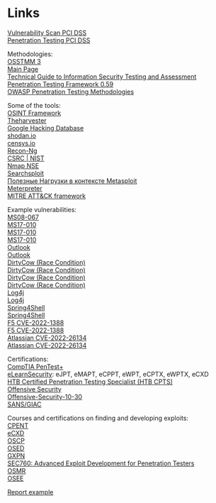 # Links

[Vulnerability Scan PCI DSS](https://www.pcisecuritystandards.org/documents/ASV_Program_Guide_v3.0.pdf)  
[Penetration Testing PCI DSS](https://www.pcisecuritystandards.org/pdfs/infosupp_11_3_penetration_testing.pdf)  
 
Methodologies:  
[OSSTMM 3](https://www.isecom.org/OSSTMM.3.pdf)  
[Main Page](http://www.pentest-standard.org/index.php/Main_Page)  
[Technical Guide to Information Security Testing and Assessment](https://csrc.nist.gov/publications/detail/sp/800-115/final)  
[Penetration Testing Framework 0.59](http://www.vulnerabilityassessment.co.uk/Penetration%20Test.html)  
[OWASP Penetration Testing Methodologies](https://owasp.org/www-project-web-security-testing-guide/latest/3-The_OWASP_Testing_Framework/1-Penetration_Testing_Methodologies)  

Some of the tools:  
[OSINT Framework](https://osintframework.com/)  
[Theharvester](https://www.kali.org/tools/theharvester/)  
[Google Hacking Database](https://www.exploit-db.com/google-hacking-database)  
[shodan.io](https://www.shodan.io/)  
[censys.io](https://censys.io/)  
[Recon-Ng](https://www.kali.org/tools/recon-ng/)  
[CSRC | NIST](https://csrc.nist.gov/publications/detail/sp/800-115/final)  
[Nmap NSE](https://nmap.org/nsedoc/categories/vuln.html)  
[Searchsploit](https://www.exploit-db.com/searchsploit)  
[Полезные Нагрузки в контексте Metasploit](https://www.offensive-security.com/metasploit-unleashed/payloads/)  
[Meterpreter](https://www.offensive-security.com/metasploit-unleashed/about-meterpreter/)  
[MITRE ATT&CK framework](https://attack.mitre.org/)  

Example vulnerabilities:  
[MS08-067](https://www.rapid7.com/blog/post/2014/02/03/new-ms08-067/)  
[MS17-010](https://nmap.org/nsedoc/scripts/smb-vuln-ms17-010.html)  
[MS17-010](https://www.rapid7.com/db/modules/exploit/windows/smb/ms17_010_eternalblue/)  
[MS17-010](https://www.exploit-db.com/exploits/42315)  
[Outlook](https://msrc.microsoft.com/update-guide/vulnerability/CVE-2023-23397)  
[Outlook](https://www.trendmicro.com/en_us/research/23/c/patch-cve-2023-23397-immediately-what-you-need-to-know-and-do.html)  
[DirtyCow (Race Condition)](https://access.redhat.com/security/cve/CVE-2016-5195)  
[DirtyCow (Race Condition)](https://dirtycow.ninja/)  
[DirtyCow (Race Condition)](https://www.exploit-db.com/exploits/40616)  
[DirtyCow (Race Condition)](https://github.com/dirtycow/dirtycow.github.io/wiki/PoCs)  
[Log4j](https://logging.apache.org/log4j/2.x/)  
[Log4j](https://www.cisa.gov/uscert/apache-log4j-vulnerability-guidance)  
[Spring4Shell](https://www.trendmicro.com/en_us/research/22/d/cve-2022-22965-analyzing-the-exploitation-of-spring4shell-vulner.html)  
[Spring4Shell](https://www.upguard.com/blog/what-is-spring4shell)  
[F5 CVE-2022-1388](https://support.f5.com/csp/article/K23605346)  
[F5 CVE-2022-1388](https://www.rapid7.com/blog/post/2022/05/09/active-exploitation-of-f5-big-ip-icontrol-rest-cve-2022-1388/)  
[Atlassian CVE-2022-26134](https://www.volexity.com/blog/2022/06/02/zero-day-exploitation-of-atlassian-confluence/)  
[Atlassian CVE-2022-26134](https://www.datadoghq.com/blog/confluence-vulnerability-overview-and-remediation/#:~:text=June%202%2C%202022%3A%20The%20initial,before%20releasing%20comprehensive%20fixed%20versions)  


Certifications:  
[CompTIA PenTest+](https://www.comptia.org/certifications/pentest)  
[eLearnSecurity](https://elearnsecurity.com/):
eJPT, eMAPT, eCPPT, eWPT, eCPTX, eWPTX, eCXD  
[HTB Certified Penetration Testing Specialist (HTB CPTS)](https://academy.hackthebox.com/preview/certifications/htb-certified-penetration-testing-specialist/)  
[Offensive Security](https://www.offensive-security.com/courses-and-certifications/)  
[Offensive-Security-10-30](https://telegra.ph/Offensive-Security-10-30)  
[SANS/GIAC](https://www.sans.org/offensive-operations/)  


Courses and certifications on finding and developing exploits:  
[CPENT](https://www.eccouncil.org/programs/licensed-penetration-tester-lpt-master/#binary-analysis-and-exploitation)  
[eCXD](https://elearnsecurity.com/product/ecxd-certification/)  
[OSCP](https://www.offensive-security.com/pwk-oscp/)  
[OSED](https://www.offensive-security.com/exp301-osed/)  
[GXPN](https://www.giac.org/certifications/exploit-researcher-advanced-penetration-tester-gxpn/)  
[SEC760: Advanced Exploit Development for Penetration Testers](https://www.sans.org/cyber-security-courses/advanced-exploit-development-penetration-testers/)  
[OSMR](https://www.offensive-security.com/exp312-osmr/)  
[OSEE](https://www.offensive-security.com/awe-osee/)  

[Report example](assets/HTB_Penentration_Testing_Report_Template.pdf)





























